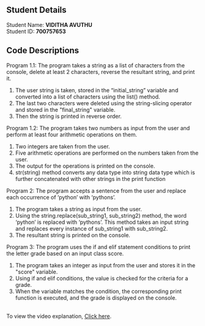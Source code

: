 ## Student Details

Student Name: <b>VIDITHA AVUTHU</b>
<br/>
Student ID: <b>700757653</b>

## Code Descriptions

Program 1.1: The program takes a string as a list of characters from the console, delete at least 2 characters, reverse the resultant string, and print it.
1. The user string is taken, stored in the “initial_string” variable and converted into a list of characters using the list() method.
2. The last two characters were deleted using the string-slicing operator and stored in the "final_string" variable.
3. Then the string is printed in reverse order.
   <br/>

Program 1.2: The program takes two numbers as input from the user and perform at least four arithmetic operations on them.
1. Two integers are taken from the user.
2. Five arithmetic operations are performed on the numbers taken from the user.
3. The output for the operations is printed on the console.
4. str(string) method converts any data type into string data type which is further concatenated with other strings in the print function
   <br/>

Program 2: The program accepts a sentence from the user and replace each occurrence of ‘python’ with ‘pythons’.
1. The program takes a string as input from the user.
2. Using the string.replace(sub_string1, sub_string2) method, the word ‘python’ is replaced with ‘pythons’. This method takes an input string and replaces every instance of sub_string1 with sub_string2.
3. The resultant string is printed on the console.
   <br/>

Program 3: The program uses the if and elif statement conditions to print the letter grade based on an input class score.
1. The program takes an integer as input from the user and stores it in the "score" variable.
2. Using if and elif conditions, the value is checked for the criteria for a grade.
3. When the variable matches the condition, the corresponding print function is executed, and the grade is displayed on the console.
   <br/>
   <br/>


To view the video explanation, [Click here](https://pip.pypa.io/en/stable/).

